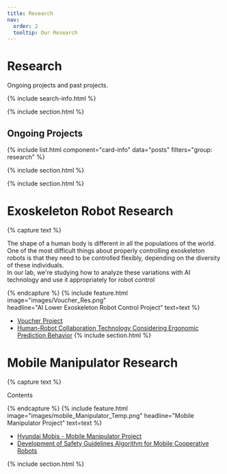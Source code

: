 ```yaml
---
title: Research
nav:
  order: 2
  tooltip: Our Research
---
```


# <i class="fas fa-search"></i> Research



Ongoing projects and past projects.

{% include search-info.html %}

{% include section.html %}

## Ongoing Projects
{% include list.html 
component="card-info" 
data="posts" 
filters="group: research" %}

{% include section.html %}




{% include section.html %}
# Exoskeleton Robot Research
{% capture text %}

<!-- 채워주셔야할 부분 -->
The shape of a human body is different in all the populations of the world. One of the most difficult things about properly controlling exoskeleton robots is that they need to be controlled flexibly, depending on the diversity of these individuals.  
In our lab, we're studying how to analyze these variations with AI technology and use it appropriately for robot control

{% endcapture %}
{%
  include feature.html
  image="images/Voucher_Res.png"  
  headline="AI Lower Exoskeleton Robot Control Project"
  text=text
%}

- [Voucher Project](https://hyharco.github.io/project/#voucher-project)
- [Human-Robot Collaboration Technology Considering Ergonomic Prediction Behavior](https://hyharco.github.io/project/#hri-technology-considering-ergonomic-prediction-behavior)
{% include section.html %}
  
  
  
  
  
# Mobile Manipulator Research
{% capture text %}
<!-- 채워주셔야할 부분 -->
Contents 

{% endcapture %}
{%
  include feature.html
  image="images/mobile_Manipulator_Temp.png"
  headline="Mobile Manipulator Project"
  text=text
%}
- [Hyundai Mobis - Mobile Manipulator Project](https://hyharco.github.io/project/#hyundai-mobis-mobile-manipulator-whole-body-control)   
- [Development of Safety Guidelines Algorithm for Mobile Cooperative Robots](https://hyharco.github.io/project/#safety-guidelines-algorithm-for-mobile-cooperative-robots)

{% include section.html %}








